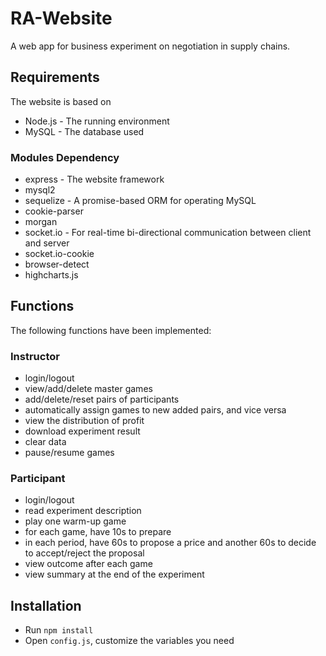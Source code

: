 # RA-Website

A web app for business experiment on negotiation in supply chains.

## Requirements

The website is based on 

* Node.js - The running environment
* MySQL - The database used

### Modules Dependency

* express - The website framework
* mysql2
* sequelize - A promise-based ORM for operating MySQL
* cookie-parser
* morgan 
* socket.io - For real-time bi-directional communication between client and server
* socket.io-cookie
* browser-detect
* highcharts.js

## Functions 

The following functions have been implemented:

### Instructor

* login/logout
* view/add/delete master games
* add/delete/reset pairs of participants
* automatically assign games to new added pairs, and vice versa
* view the distribution of profit
* download experiment result
* clear data
* pause/resume games

### Participant
* login/logout
* read experiment description
* play one warm-up game
* for each game, have 10s to prepare
* in each period, have 60s to propose a price and another 60s to decide to accept/reject the proposal
* view outcome after each game
* view summary at the end of the experiment

## Installation

* Run `npm install`
* Open `config.js`, customize the variables you need

